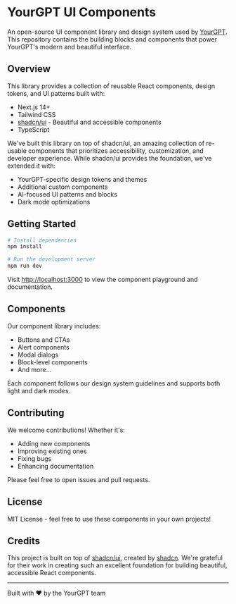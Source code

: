 # YourGPT UI Components

An open-source UI component library and design system used by [YourGPT](https://yourgpt.ai/). This repository contains the building blocks and components that power YourGPT's modern and beautiful interface.

## Overview

This library provides a collection of reusable React components, design tokens, and UI patterns built with:

- Next.js 14+
- Tailwind CSS
- [shadcn/ui](https://ui.shadcn.com/) - Beautiful and accessible components
- TypeScript

We've built this library on top of shadcn/ui, an amazing collection of re-usable components that prioritizes accessibility, customization, and developer experience. While shadcn/ui provides the foundation, we've extended it with:

- YourGPT-specific design tokens and themes
- Additional custom components
- AI-focused UI patterns and blocks
- Dark mode optimizations

## Getting Started

```bash
# Install dependencies
npm install

# Run the development server
npm run dev
```

Visit [http://localhost:3000](http://localhost:3000) to view the component playground and documentation.

## Components

Our component library includes:

- Buttons and CTAs
- Alert components
- Modal dialogs
- Block-level components
- And more...

Each component follows our design system guidelines and supports both light and dark modes.

## Contributing

We welcome contributions! Whether it's:

- Adding new components
- Improving existing ones
- Fixing bugs
- Enhancing documentation

Please feel free to open issues and pull requests.

## License

MIT License - feel free to use these components in your own projects!

## Credits

This project is built on top of [shadcn/ui](https://ui.shadcn.com/), created by [shadcn](https://twitter.com/shadcn). We're grateful for their work in creating such an excellent foundation for building beautiful, accessible React components.

---

Built with ❤️ by the YourGPT team
